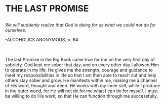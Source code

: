 # <p class='center'>THE LAST PROMISE</p>

<em>We will suddenly realize that God is doing for us what we could not do for ourselves.</em>
<br/>
<p class='right'>-ALCOHOLICS ANONYMOUS, p. 84</p>

<br><br>
The last Promise in the Big Book came true for me on the very first day of sobriety. God kept me sober that day, and on every other day I allowed Him to operate in my life. He gives me the strength, courage and guidance to meet my responsibilities in life so that I am then able to reach out and help others stay sober and grow. He manifests within me, making me a channel of His word, thought and deed. He works with my inner self, while I produce in the outer world, for He will not do for me what I can do for myself. I must be willing to do His work, so that He can function through me successfully.

